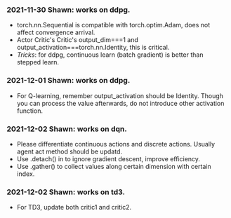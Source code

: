 ### 2021-11-30 Shawn: works on ddpg.

- torch.nn.Sequential is compatible with torch.optim.Adam, does not affect convergence arrival.
- Actor Critic's Critic's output_dim===1 and output_activation===torch.nn.Identity, this is critical.
- _Tricks_: for ddpg, continuous learn (batch gradient) is better than stepped learn.

### 2021-12-01 Shawn: works on ddpg.

- For Q-learning, remember output_activation should be Identity. Though you can process the value afterwards, do not introduce other activation function.

### 2021-12-02 Shawn: works on dqn.

- Please differentiate continuous actions and discrete actions. Usually agent act method should be updatd.
- Use .detach() in to ignore gradient descent, improve efficiency.
- Use .gather() to collect values along certain dimension with certain index.

### 2021-12-02 Shawn: works on td3.

- For TD3, update both critic1 and critic2.
